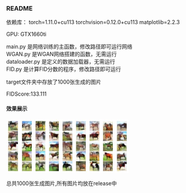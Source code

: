### README

依赖库：
torch=1.11.0+cu113
torchvision=0.12.0+cu113
matplotlib=2.2.3

GPU: GTX1660ti

main.py 是网络训练的主函数，修改路径即可运行网络<br>
WGAN.py 是WGAN网络搭建的函数，无需运行<br>
dataloader.py 是定义的数据加载器，无需运行<br>
FID.py 是计算FID分数的程序，修改路径即可运行<br>

target文件夹中存放了1000张生成的图片<br>

FIDScore:133.111

#### 效果展示

![](res/1.jpg)

总共1000张生成图片,所有图片均放在release中
